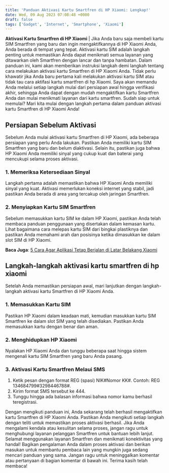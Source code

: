 ```yaml
---
title: 'Panduan Aktivasi Kartu Smartfren di HP Xiaomi: Lengkap!'
date: Wed, 09 Aug 2023 07:08:48 +0000
draft: false
tags: ['Gadget', 'Internet', 'Smartphone', 'Xiaomi']
---
```


**Aktivasi Kartu Smartfren di HP Xiaomi** | Jika Anda baru saja membeli kartu SIM Smartfren yang baru dan ingin mengaktifkannya di HP Xiaomi Anda, Anda berada di tempat yang tepat. Aktivasi kartu SIM adalah langkah penting untuk memastikan Anda dapat menikmati semua layanan yang ditawarkan oleh Smartfren dengan lancar dan tanpa hambatan. Dalam panduan ini, kami akan memberikan instruksi langkah demi langkah tentang cara melakukan aktivasi kartu Smartfren di HP Xiaomi Anda. Tidak perlu khawatir jika Anda baru pertama kali melakukan aktivasi kartu SIM atau tidak tau cara aktifasi kartu smartfren di hp Xiaomi. Saya akan memandu Anda melalui setiap langkah mulai dari persiapan awal hingga verifikasi akhir, sehingga Anda dapat dengan mudah mengaktifkan kartu Smartfren Anda dan mulai menikmati layanan dari kartu smartfren. Sudah siap untuk memulai? Mari kita mulai dengan langkah pertama dalam panduan aktivasi kartu Smartfren di HP Xiaomi Anda!

Persiapan Sebelum Aktivasi
--------------------------

Sebelum Anda mulai aktivasi kartu Smartfren di HP Xiaomi, ada beberapa persiapan yang perlu Anda lakukan. Pastikan Anda memiliki kartu SIM Smartfren yang baru dan belum diaktivasi. Selain itu, pastikan juga bahwa HP Xiaomi Anda memiliki sinyal yang cukup kuat dan baterai yang mencukupi selama proses aktivasi.

### 1\. Memeriksa Ketersediaan Sinyal

Langkah pertama adalah memastikan bahwa HP Xiaomi Anda memiliki sinyal yang kuat. Aktivasi memerlukan koneksi internet yang stabil, jadi pastikan Anda berada di area yang tercakup oleh jaringan Smartfren.

### 2\. Menyiapkan Kartu SIM Smartfren

Sebelum memasukkan kartu SIM ke dalam HP Xiaomi, pastikan Anda telah membaca panduan penggunaan yang disertakan dalam kemasan kartu. Lihat bagaimana cara melepas kartu SIM dari bingkai plastiknya dan pastikan Anda memahami arah dan posisinya ketika dimasukkan ke dalam slot SIM di HP Xiaomi.

**Baca Juga**: [5 Cara Agar Aplikasi Tetap Berjalan di Latar Belakang Xiaomi](https://blog.ajiekusumadhany.com/cara-agar-aplikasi-tetap-berjalan-di-latar-belakang-xiaomi/)

Langkah-langkah aktivasi kartu smartfren di hp xiaomi
-----------------------------------------------------

Setelah Anda memastikan persiapan awal, mari lanjutkan dengan langkah-langkah aktivasi kartu Smartfren di HP Xiaomi Anda.

### 1\. Memasukkan Kartu SIM

Pastikan HP Xiaomi dalam keadaan mati, kemudian masukkan kartu SIM Smartfren ke dalam slot SIM yang telah disediakan. Pastikan Anda memasukkan kartu dengan benar dan aman.

### 2\. Menghidupkan HP Xiaomi

Nyalakan HP Xiaomi Anda dan tunggu beberapa saat hingga sistem mengenali kartu SIM Smartfren yang baru Anda pasang.

### 3\. Aktivasi Kartu Smartfren Melaui SMS

1.  Ketik pesan dengan format REG (spasi) NIK#Nomor KK#. Contoh: REG 134684799#3298446788#.
2.  Kirim format SMS tersebut ke 444.
3.  Tunggu hingga ada balasan informasi bahwa nomor kamu berhasil teregistrasi.

Dengan mengikuti panduan ini, Anda sekarang telah berhasil mengaktifkan kartu Smartfren di HP Xiaomi Anda. Pastikan Anda mengikuti setiap langkah dengan teliti untuk memastikan proses aktivasi berhasil. Jika Anda mengalami kendala atau kesulitan selama proses, jangan ragu untuk menghubungi layanan pelanggan Smartfren untuk bantuan lebih lanjut. Selamat menggunakan layanan Smartfren dan menikmati konektivitas yang handal! Bagikan pengalaman Anda dalam proses aktivasi dan berikan masukan untuk membantu pembaca lain yang mungkin juga sedang mencari panduan yang sama. Jangan ragu untuk meninggalkan komentar atau pertanyaan di bagian komentar di bawah ini. Terima kasih telah membaca!